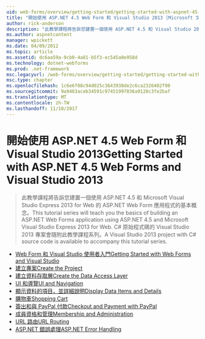 ```yaml
---
uid: web-forms/overview/getting-started/getting-started-with-aspnet-45-web-forms/index
title: "開始使用 ASP.NET 4.5 Web Form 和 Visual Studio 2013 |Microsoft 文件"
author: rick-anderson
description: "此教學課程將告訴您建置一個使用 ASP.NET 4.5 和 Visual Studio 2013 Express for Web 的 ASP.NET Web Form 應用程式的基本概念。 Visua..."
ms.author: aspnetcontent
manager: wpickett
ms.date: 04/09/2012
ms.topic: article
ms.assetid: dc6aa59a-9cb0-4a81-b5f3-ec545a0e958d
ms.technology: dotnet-webforms
ms.prod: .net-framework
msc.legacyurl: /web-forms/overview/getting-started/getting-started-with-aspnet-45-web-forms
msc.type: chapter
ms.openlocfilehash: 1c6e6f08c94d025c3643938de2c6ca2326402f90
ms.sourcegitcommit: 9a9483aceb34591c97451997036a9120c3fe2baf
ms.translationtype: MT
ms.contentlocale: zh-TW
ms.lasthandoff: 11/10/2017
---
```

<a name="getting-started-with-aspnet-45-web-forms-and-visual-studio-2013"></a><span data-ttu-id="f1bda-104">開始使用 ASP.NET 4.5 Web Form 和 Visual Studio 2013</span><span class="sxs-lookup"><span data-stu-id="f1bda-104">Getting Started with ASP.NET 4.5 Web Forms and Visual Studio 2013</span></span>
====================
> <span data-ttu-id="f1bda-105">此教學課程將告訴您建置一個使用 ASP.NET 4.5 和 Microsoft Visual Studio Express 2013 for Web 的 ASP.NET Web Form 應用程式的基本概念。</span><span class="sxs-lookup"><span data-stu-id="f1bda-105">This tutorial series will teach you the basics of building an ASP.NET Web Forms application using ASP.NET 4.5 and Microsoft Visual Studio Express 2013 for Web.</span></span> <span data-ttu-id="f1bda-106">C# 原始程式碼的 Visual Studio 2013 專案會隨附此教學課程系列。</span><span class="sxs-lookup"><span data-stu-id="f1bda-106">A Visual Studio 2013 project with C# source code is available to accompany this tutorial series.</span></span>


- [<span data-ttu-id="f1bda-107">Web Form 和 Visual Studio 使用者入門</span><span class="sxs-lookup"><span data-stu-id="f1bda-107">Getting Started with Web Forms and Visual Studio</span></span>](introduction-and-overview.md)
- [<span data-ttu-id="f1bda-108">建立專案</span><span class="sxs-lookup"><span data-stu-id="f1bda-108">Create the Project</span></span>](create-the-project.md)
- [<span data-ttu-id="f1bda-109">建立資料存取層</span><span class="sxs-lookup"><span data-stu-id="f1bda-109">Create the Data Access Layer</span></span>](create_the_data_access_layer.md)
- [<span data-ttu-id="f1bda-110">UI 和導覽</span><span class="sxs-lookup"><span data-stu-id="f1bda-110">UI and Navigation</span></span>](ui_and_navigation.md)
- [<span data-ttu-id="f1bda-111">顯示資料的項目，並詳細說明</span><span class="sxs-lookup"><span data-stu-id="f1bda-111">Display Data Items and Details</span></span>](display_data_items_and_details.md)
- [<span data-ttu-id="f1bda-112">購物車</span><span class="sxs-lookup"><span data-stu-id="f1bda-112">Shopping Cart</span></span>](shopping-cart.md)
- [<span data-ttu-id="f1bda-113">簽出和與 PayPal 付款</span><span class="sxs-lookup"><span data-stu-id="f1bda-113">Checkout and Payment with PayPal</span></span>](checkout-and-payment-with-paypal.md)
- [<span data-ttu-id="f1bda-114">成員資格和管理</span><span class="sxs-lookup"><span data-stu-id="f1bda-114">Membership and Administration</span></span>](membership-and-administration.md)
- [<span data-ttu-id="f1bda-115">URL 路由</span><span class="sxs-lookup"><span data-stu-id="f1bda-115">URL Routing</span></span>](url-routing.md)
- [<span data-ttu-id="f1bda-116">ASP.NET 錯誤處理</span><span class="sxs-lookup"><span data-stu-id="f1bda-116">ASP.NET Error Handling</span></span>](aspnet-error-handling.md)
